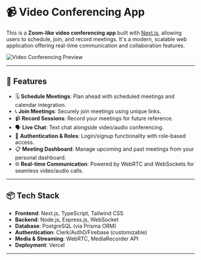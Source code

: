 # 📹 Video Conferencing App

This is a **Zoom-like video conferencing app** built with [Next.js](https://nextjs.org), allowing users to schedule, join, and record meetings. It's a modern, scalable web application offering real-time communication and collaboration features.

![Video Conferencing Preview](./public/screenshots/preview.png)

---

## 🚀 Features

- 🗓️ **Schedule Meetings**: Plan ahead with scheduled meetings and calendar integration.
- 📞 **Join Meetings**: Securely join meetings using unique links.
- 📹 **Record Sessions**: Record your meetings for future reference.
- 🗣️ **Live Chat**: Text chat alongside video/audio conferencing.
- 🔐 **Authentication & Roles**: Login/signup functionality with role-based access.
- 📋 **Meeting Dashboard**: Manage upcoming and past meetings from your personal dashboard.
- 🌐 **Real-time Communication**: Powered by WebRTC and WebSockets for seamless video/audio calls.

---

## 📦 Tech Stack

- **Frontend**: Next.js, TypeScript, Tailwind CSS
- **Backend**: Node.js, Express.js, WebSocket
- **Database**: PostgreSQL (via Prisma ORM)
- **Authentication**: Clerk/Auth0/Firebase (customizable)
- **Media & Streaming**: WebRTC, MediaRecorder API
- **Deployment**: Vercel 

---
